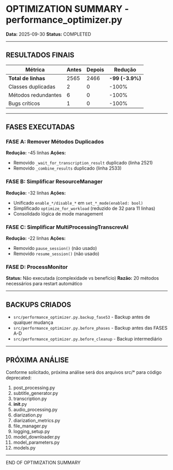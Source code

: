 # OPTIMIZATION SUMMARY - performance_optimizer.py

**Data:** 2025-09-30
**Status:** COMPLETED

---

## RESULTADOS FINAIS

| Métrica | Antes | Depois | Redução |
|---------|-------|--------|---------|
| **Total de linhas** | 2565 | 2466 | **-99 (-3.9%)** |
| Classes duplicadas | 2 | 0 | -100% |
| Métodos redundantes | 6 | 0 | -100% |
| Bugs críticos | 1 | 0 | -100% |

---

## FASES EXECUTADAS

### FASE A: Remover Métodos Duplicados
**Redução:** -45 linhas
**Ações:**
- Removido `_wait_for_transcription_result` duplicado (linha 2521)
- Removido `_combine_results` duplicado (linha 2533)

### FASE B: Simplificar ResourceManager
**Redução:** -32 linhas
**Ações:**
- Unificado `enable_*/disable_*` em `set_*_mode(enabled: bool)`
- Simplificado `optimize_for_workload` (reduzido de 32 para 11 linhas)
- Consolidado lógica de mode management

### FASE C: Simplificar MultiProcessingTranscrevAI
**Redução:** -22 linhas
**Ações:**
- Removido `pause_session()` (não usado)
- Removido `resume_session()` (não usado)

### FASE D: ProcessMonitor
**Status:** Não executada (complexidade vs benefício)
**Razão:** 20 métodos necessários para restart automático

---

## BACKUPS CRIADOS

- `src/performance_optimizer.py.backup_fase53` - Backup antes de qualquer mudança
- `src/performance_optimizer.py.before_phases` - Backup antes das FASES A-D
- `src/performance_optimizer.py.before_cleanup` - Backup intermediário

---

## PRÓXIMA ANÁLISE

Conforme solicitado, próxima análise será dos arquivos src/* para código deprecated:
1. post_processing.py
2. subtitle_generator.py
3. transcription.py
4. __init__.py
5. audio_processing.py
6. diarization.py
7. diarization_metrics.py
8. file_manager.py
9. logging_setup.py
10. model_downloader.py
11. model_parameters.py
12. models.py

---

END OF OPTIMIZATION SUMMARY